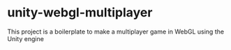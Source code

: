 # unity-webgl-multiplayer
This project is a boilerplate to make a multiplayer game in WebGL using the Unity engine
